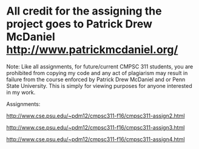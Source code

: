 # All credit for the assigning the project goes to Patrick Drew McDaniel http://www.patrickmcdaniel.org/

Note: Like all assignments, for future/current CMPSC 311 students, you are prohibited from copying my code and any act of plagiarism may result in failure from the course enforced by Patrick Drew McDaniel and or Penn State University. This is simply for viewing purposes for anyone interested in my work. 

Assignments:

http://www.cse.psu.edu/~pdm12/cmpsc311-f16/cmpsc311-assign2.html


http://www.cse.psu.edu/~pdm12/cmpsc311-f16/cmpsc311-assign3.html


http://www.cse.psu.edu/~pdm12/cmpsc311-f16/cmpsc311-assign4.html

